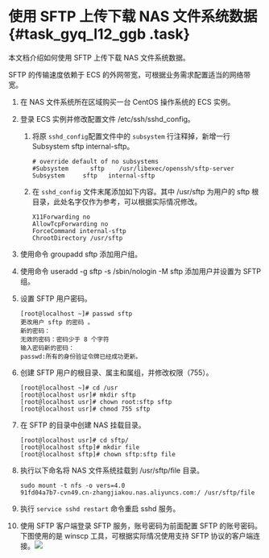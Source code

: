 # 使用 SFTP 上传下载 NAS 文件系统数据 {#task_gyq_l12_ggb .task}

本文档介绍如何使用 SFTP 上传下载 NAS 文件系统数据。

SFTP 的传输速度依赖于 ECS 的外网带宽，可根据业务需求配置适当的网络带宽。

1.  在 NAS 文件系统所在区域购买一台 CentOS 操作系统的 ECS 实例。 
2.  登录 ECS 实例并修改配置文件 /etc/ssh/sshd\_config。 
    1.  将原 `sshd_config`配置文件中的 `subsystem` 行注释掉，新增一行 Subsystem sftp internal-sftp。

        ```
        # override default of no subsystems
        #Subsystem      sftp    /usr/libexec/openssh/sftp-server
        Subsystem     sftp   internal-sftp
        ```

    2.  在 `sshd_config` 文件末尾添加如下内容。其中 /usr/sftp 为用户的 sftp 根目录，此处名字仅作为参考，可以根据实际情况修改。

        ```
        X11Forwarding no
        AllowTcpForwarding no
        ForceCommand internal-sftp
        ChrootDirectory /usr/sftp
        ```

3.  使用命令 groupadd sftp 添加用户组。 
4.  使用命令 useradd -g sftp -s /sbin/nologin -M sftp 添加用户并设置为 SFTP 组。 
5.  设置 SFTP 用户密码。 

    ```
    [root@localhost ~]# passwd sftp
    更改用户 sftp 的密码 。
    新的密码：
    无效的密码：密码少于 8 个字符
    输入密码新的密码：
    passwd:所有的身份验证令牌已经成功更新。
    ```

6.  创建 SFTP 用户的根目录、属主和属组，并修改权限（755）。 

    ```
    [root@localhost ~]# cd /usr
    [root@localhost usr]# mkdir sftp
    [root@localhost usr]# chown root:sftp sftp
    [root@localhost usr]# chmod 755 sftp
    ```

7.  在 SFTP 的目录中创建 NAS 挂载目录。 

    ```
    [root@localhost usr]# cd sftp/
    [root@localhost sftp]# mkdir file
    [root@localhost sftp]# chown sftp:sftp file
    ```

8.  执行以下命名将 NAS 文件系统挂载到 /usr/sftp/file 目录。 

    ```
    sudo mount -t nfs -o vers=4.0
    91fd04a7b7-cvn49.cn-zhangjiakou.nas.aliyuncs.com:/ /usr/sftp/file
    ```

9.  执行 `service sshd restart` 命令重启 sshd 服务。 
10.  使用 SFTP 客户端登录 SFTP 服务，账号密码为前面配置 SFTP 的账号密码。下图使用的是 winscp 工具，可根据实际情况使用支持 SFTP 协议的客户端连接。![](http://static-aliyun-doc.oss-cn-hangzhou.aliyuncs.com/assets/img/83085/155437026635227_zh-CN.png)

 

